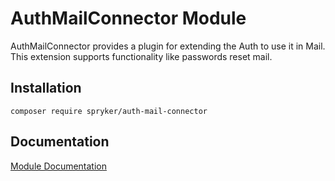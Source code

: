 # AuthMailConnector Module

AuthMailConnector provides a plugin for extending the Auth to use it in Mail. This extension supports functionality like passwords reset mail.

## Installation

```
composer require spryker/auth-mail-connector
```

## Documentation

[Module Documentation](https://academy.spryker.com/developing_with_spryker/module_guide/modules.html)
